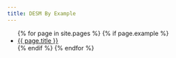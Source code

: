 ```yaml
---
title: DESM By Example
---
```


<ul>
{% for page in site.pages %}
{% if page.example %}
<li><a href="{{ site.base_url }}{{ page.dir }}/">{{ page.title }}</a></li>
{% endif %}
{% endfor %}
</ul>

